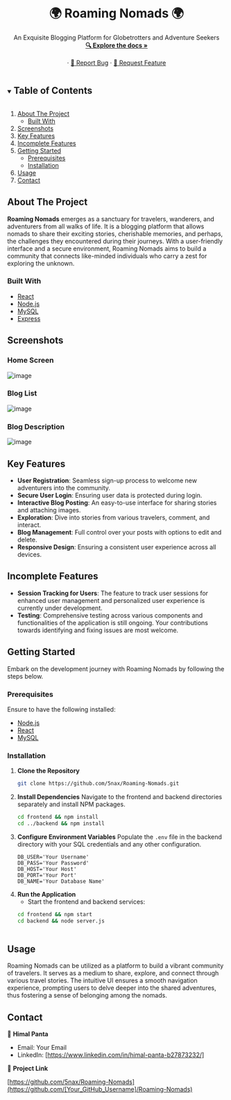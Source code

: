 
<div align="center">

  <h1 align="center">🌍 Roaming Nomads 🌍</h1>

  <p align="center">
    An Exquisite Blogging Platform for Globetrotters and Adventure Seekers
    <br />
    <a href="https://github.com/5nax/Roaming-Nomads"><strong>🔍 Explore the docs »</strong></a>
    <br />
    <br />
    ·
    <a href="https://github.com/5nax/Roaming-Nomads/issues">🐞 Report Bug</a>
    ·
    <a href="https://github.com/5nax/Roaming-Nomads/issues">🎉 Request Feature</a>
  </p>
</div>

<details open="open">
  <summary><h2 style="display: inline-block">Table of Contents</h2></summary>
  <ol>
    <li>
      <a href="#about-the-project">About The Project</a>
      <ul>
        <li><a href="#built-with">Built With</a></li>
      </ul>
    </li>
    <li>
      <a href="#screenshots">Screenshots</a>
    </li>
    <li>
      <a href="#key-features">Key Features</a>
    </li>
    <li>
      <a href="#incomplete-features">Incomplete Features</a>
    </li>
    <li>
      <a href="#getting-started">Getting Started</a>
      <ul>
        <li><a href="#prerequisites">Prerequisites</a></li>
        <li><a href="#installation">Installation</a></li>
      </ul>
    </li>
    <li><a href="#usage">Usage</a></li>
    <li><a href="#contact">Contact</a></li>
  </ol>
</details>

## About The Project

**Roaming Nomads** emerges as a sanctuary for travelers, wanderers, and adventurers from all walks of life. It is a blogging platform that allows nomads to share their exciting stories, cherishable memories, and perhaps, the challenges they encountered during their journeys. With a user-friendly interface and a secure environment, Roaming Nomads aims to build a community that connects like-minded individuals who carry a zest for exploring the unknown.

### Built With

- [React](https://reactjs.org/)
- [Node.js](https://nodejs.org/)
- [MySQL](https://www.mysql.com/)
- [Express](https://expressjs.com/)

## Screenshots

### Home Screen
![image](https://github.com/5nax/BlogApp/assets/97379931/cb8a7ccb-8b95-4a8f-ac4d-abffcc6004f5)

### Blog List
![image](https://github.com/5nax/BlogApp/assets/97379931/10eb18ea-c836-44e0-9d98-0813f254c094)

### Blog Description
![image](https://github.com/5nax/BlogApp/assets/97379931/ef7c537a-f580-40eb-92a3-7a200d426500)

## Key Features

- **User Registration**: Seamless sign-up process to welcome new adventurers into the community.
- **Secure User Login**: Ensuring user data is protected during login.
- **Interactive Blog Posting**: An easy-to-use interface for sharing stories and attaching images.
- **Exploration**: Dive into stories from various travelers, comment, and interact.
- **Blog Management**: Full control over your posts with options to edit and delete.
- **Responsive Design**: Ensuring a consistent user experience across all devices.

## Incomplete Features

- **Session Tracking for Users**: The feature to track user sessions for enhanced user management and personalized user experience is currently under development.
- **Testing**: Comprehensive testing across various components and functionalities of the application is still ongoing. Your contributions towards identifying and fixing issues are most welcome.

## Getting Started

Embark on the development journey with Roaming Nomads by following the steps below.

### Prerequisites

Ensure to have the following installed:
- [Node.js](https://nodejs.org/)
- [React](https://reactjs.org/)
- [MySQL](https://www.mysql.com/)

### Installation

1. **Clone the Repository**
   ```sh
   git clone https://github.com/5nax/Roaming-Nomads.git
   ```
2. **Install Dependencies**
   Navigate to the frontend and backend directories separately and install NPM packages.
   ```sh
   cd frontend && npm install
   cd ../backend && npm install
   ```
3. **Configure Environment Variables**
   Populate the `.env` file in the backend directory with your SQL credentials and any other configuration.
   ```env
   DB_USER='Your Username'
   DB_PASS='Your Password'
   DB_HOST='Your Host'
   DB_PORT='Your Port'
   DB_NAME='Your Database Name'
   ```
4. **Run the Application**
   - Start the frontend and backend services:
   ```sh
   cd frontend && npm start
   cd backend && node server.js
 

## Usage

Roaming Nomads can be utilized as a platform to build a vibrant community of travelers. It serves as a medium to share, explore, and connect through various travel stories. The intuitive UI ensures a smooth navigation experience, prompting users to delve deeper into the shared adventures, thus fostering a sense of belonging among the nomads.

## Contact

👤 **Himal Panta**

- Email: Your Email
- LinkedIn: [https://www.linkedin.com/in/himal-panta-b27873232/]

🔗 **Project Link**

[https://github.com/5nax/Roaming-Nomads](https://github.com/[Your_GitHub_Username]/Roaming-Nomads)
